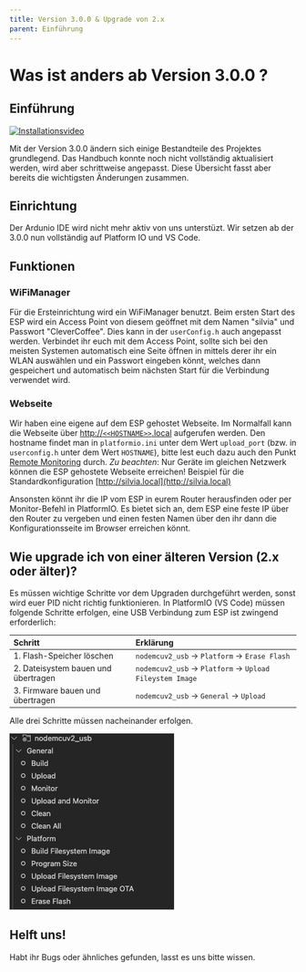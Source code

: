 ```yaml
---
title: Version 3.0.0 & Upgrade von 2.x
parent: Einführung
---
```


# Was ist anders ab Version 3.0.0 ?

## Einführung

[![Installationsvideo](https://img.youtube.com/vi/KZPjisOEcQ4/hqdefault.jpg)](https://www.youtube.com/watch?v=KZPjisOEcQ4)

Mit der Version 3.0.0 ändern sich einige Bestandteile des Projektes grundlegend. Das Handbuch konnte noch nicht vollständig aktualisiert werden, wird aber schrittweise angepasst. Diese Übersicht fasst aber bereits die wichtigsten Änderungen zusammen.

## Einrichtung

Der Ardunio IDE wird nicht mehr aktiv von uns unterstüzt. Wir setzen ab der 3.0.0 nun vollständig auf Platform IO und VS Code.

## Funktionen

### WiFiManager

Für die Ersteinrichtung wird ein WiFiManager benutzt. Beim ersten Start des ESP wird ein Access Point von diesem geöffnet mit dem Namen "silvia" und Passwort "CleverCoffee". Dies kann in der `userConfig.h` auch angepasst werden. Verbindet ihr euch mit dem Access Point, sollte sich bei den meisten Systemen automatisch eine Seite öffnen in mittels derer ihr ein WLAN auswählen und ein Passwort eingeben könnt, welches dann gespeichert und automatisch beim nächsten Start für die Verbindung verwendet wird.

### Webseite

Wir haben eine eigene auf dem ESP gehostet Webseite. Im Normalfall kann die Webseite über [http://`<<HOSTNAME>>`.local](#webseite) aufgerufen werden. Den hostname findet man in `platformio.ini` unter dem Wert `upload_port` (bzw. in `userconfig.h` unter dem Wert `HOSTNAME`), bitte lest euch dazu auch den Punkt [Remote Monitoring](../software-part-I/ErsteinrichtungWLAN.md#remote-monitoring) durch. _Zu beachten_: Nur Geräte im gleichen Netzwerk können die ESP gehostete Webseite erreichen! Beispiel für die Standardkonfiguration [http://silvia.local](http://silvia.local)

Ansonsten könnt ihr die IP vom ESP in eurem Router herausfinden oder per Monitor-Befehl in PlatformIO. Es bietet sich an, dem ESP eine feste IP über den Router zu vergeben und einen festen Namen über den ihr dann die Konfigurationsseite im Browser erreichen könnt.

## Wie upgrade ich von einer älteren Version (2.x oder älter)?

Es müssen wichtige Schritte vor dem Upgraden durchgeführt werden, sonst wird euer PID nicht richtig funktionieren.
In PlatformIO (VS Code) müssen folgende Schritte erfolgen, eine USB Verbindung zum ESP ist zwingend erforderlich:

| Schritt                             | Erklärung                                                 |
| :---------------------------------- | :-------------------------------------------------------- |
| 1. Flash-Speicher löschen           | `nodemcuv2_usb` -> `Platform` -> `Erase Flash`            |
| 2. Dateisystem bauen und übertragen | `nodemcuv2_usb` -> `Platform` -> `Upload Fileystem Image` |
| 3. Firmware bauen und übertragen    | `nodemcuv2_usb` -> `General` -> `Upload`                  |

Alle drei Schritte müssen nacheinander erfolgen.

![Update](/img/intro/version3/platformio_upgrade.png)

## Helft uns!

Habt ihr Bugs oder ähnliches gefunden, lasst es uns bitte wissen.
